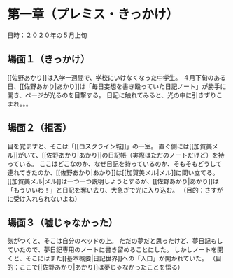 # 第一章（プレミス・きっかけ）
日時：２０２０年の５月上旬
## 場面１（きっかけ）
[[佐野あかり]]は入学一週間で、学校にいけなくなった中学生。
４月下旬のある日、[[佐野あかり|あかり]]は「毎日妄想を書き殴っていた日記ノート」が勝手に開き、ページが光るのを目撃する。
日記に触れてみると、光の中に引きずりこまれ。。。
## 場面２（拒否）
目を覚ますと、そこは「[[ロスクライン城]]」の一室。
直ぐ側には[[加賀美メル]]がいて、[[佐野あかり|あかり]]の日記帳（実際はただのノートだけど）を持っている。
ここはどこなのか、なぜ日記を持っているのか、そもそもどうして連れてきたのか、[[佐野あかり|あかり]]は[[加賀美メル|メル]]に問い立てる。
[[加賀美メル|メル]]は一つ一つ説明しようとするが、[[佐野あかり|あかり]]は「もういいわ！」と日記を奪い去り、大急ぎで光に入り込む。
（目的：さすがに受け入れられないよね）
## 場面３（嘘じゃなかった）
気がつくと、そこは自分のベッドの上。
ただの夢だと思ったけど、夢日記もしていたので、夢日記専用のノートに書き留めることにした。
しかしノートを開くと、そこにはまた[[基本概要|日記世界]]への「入口」が開かれていた。
（目的：ここで[[佐野あかり|あかり]]は夢じゃなかったことを悟る）